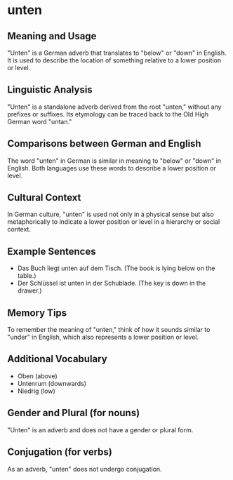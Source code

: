 # unten
## Meaning and Usage
"Unten" is a German adverb that translates to "below" or "down" in English. It is used to describe the location of something relative to a lower position or level.

## Linguistic Analysis
"Unten" is a standalone adverb derived from the root "unten," without any prefixes or suffixes. Its etymology can be traced back to the Old High German word "untan."

## Comparisons between German and English
The word "unten" in German is similar in meaning to "below" or "down" in English. Both languages use these words to describe a lower position or level.

## Cultural Context
In German culture, "unten" is used not only in a physical sense but also metaphorically to indicate a lower position or level in a hierarchy or social context.

## Example Sentences
- Das Buch liegt unten auf dem Tisch. (The book is lying below on the table.)
- Der Schlüssel ist unten in der Schublade. (The key is down in the drawer.)

## Memory Tips
To remember the meaning of "unten," think of how it sounds similar to "under" in English, which also represents a lower position or level.

## Additional Vocabulary
- Oben (above)
- Untenrum (downwards)
- Niedrig (low)

## Gender and Plural (for nouns)
"Unten" is an adverb and does not have a gender or plural form.

## Conjugation (for verbs)
As an adverb, "unten" does not undergo conjugation.